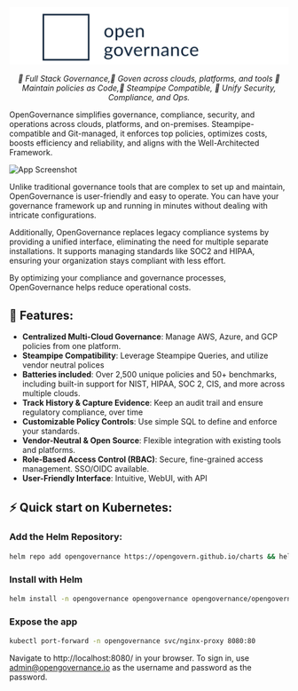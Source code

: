 <p align="right">
  <a href="https://opengovernance.io">
    <img src="https://github.com/kaytu-io/website/blob/34af0c464c3a75b1382b63ae4d0f8024f008c858/connectors/icons/open-governance.svg" alt="OpenGovernance">
  </a>
</p>

<p align="center"> <em>🚀 Full Stack Governance,🚀 Goven across clouds, platforms, and tools 🚀 Maintain policies as Code,🚀 Steampipe Compatible, 🚀 Unify Security, Compliance, and Ops.</em> </p>

OpenGovernance simplifies governance, compliance, security, and operations across clouds, platforms, and on-premises. Steampipe-compatible and Git-managed, it enforces top policies, optimizes costs, boosts efficiency and reliability, and aligns with the Well-Architected Framework.

![App Screenshot](https://raw.githubusercontent.com/kaytu-io/open-governance/b714c9bce4bd59e8bc4305007f88d856aeb360fe/screenshots/app%20-%20screenshot%201.png)

Unlike traditional governance tools that are complex to set up and maintain, OpenGovernance is user-friendly and easy to operate. You can have your governance framework up and running in minutes without dealing with intricate configurations.

Additionally, OpenGovernance replaces legacy compliance systems by providing a unified interface, eliminating the need for multiple separate installations. It supports managing standards like SOC2 and HIPAA, ensuring your organization stays compliant with less effort.

By optimizing your compliance and governance processes, OpenGovernance helps reduce operational costs.

## 🌟 Features:
- **Centralized Multi-Cloud Governance**: Manage AWS, Azure, and GCP policies from one platform.
- **Steampipe Compatibility**: Leverage Steampipe Queries, and utilize vendor neutral polices
- **Batteries included**: Over 2,500 unique policies and 50+ benchmarks, including built-in support for NIST, HIPAA, SOC 2, CIS, and more across multiple clouds.
- **Track History & Capture Evidence**: Keep an audit trail and ensure regulatory compliance, over time
- **Customizable Policy Controls**: Use simple SQL to define and enforce your standards.
- **Vendor-Neutral & Open Source**: Flexible integration with existing tools and platforms.
- **Role-Based Access Control (RBAC)**: Secure, fine-grained access management. SSO/OIDC available.
- **User-Friendly Interface**: Intuitive, WebUI, with API

## ⚡️ Quick start on Kubernetes:

### Add the Helm Repository:

```bash
helm repo add opengovernance https://opengovern.github.io/charts && helm repo update
```

### Install with Helm
```bash
helm install -n opengovernance opengovernance opengovernance/opengovernance --create-namespace --timeout=10m
```

### Expose the app

```bash
kubectl port-forward -n opengovernance svc/nginx-proxy 8080:80
```
Navigate to http://localhost:8080/ in your browser.
To sign in, use admin@opengovernance.io as the username and password as the password.
